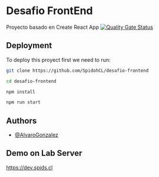 
# Desafio FrontEnd



Proyecto basado en Create React App  [![Quality Gate Status](https://sonarcloud.io/api/project_badges/measure?project=SpidohCL_desafio-frontend&metric=alert_status)](https://sonarcloud.io/summary/new_code?id=SpidohCL_desafio-frontend)
## Deployment

To deploy this proyect first we need to run:
```bash
git clone https://github.com/SpidohCL/desafio-frontend
```
```bash
cd desafio-frontend
```
```bash
npm install
```
```bash
npm run start
```


## Authors

- [@AlvaroGonzalez](https://github.com/SpidohCL)


## Demo on Lab Server

https://dev.spids.cl
